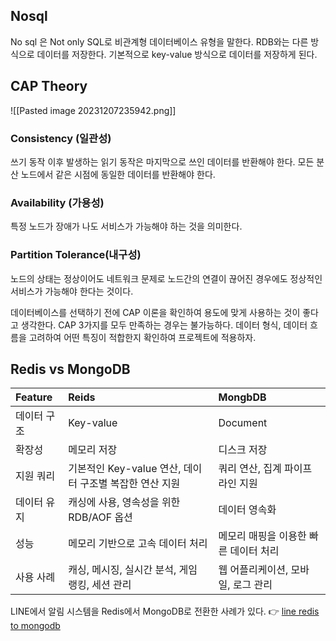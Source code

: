 ## Nosql 
No sql 은 Not only SQL로 비관계형 데이터베이스 유형을 말한다. RDB와는 다른 방식으로 데이터를 저장한다. 기본적으로 key-value 방식으로 데이터를 저장하게 된다. 
## CAP Theory 
![[Pasted image 20231207235942.png]]

### Consistency (일관성)
쓰기 동작 이후 발생하는 읽기 동작은 마지막으로 쓰인 데이터를 반환해야 한다. 모든 분산 노드에서 같은 시점에 동일한 데이터를 반환해야 한다.
### Availability (가용성)
특정 노드가 장애가 나도 서비스가 가능해야 하는 것을 의미한다. 
### Partition Tolerance(내구성)
노드의 상태는 정상이어도 네트워크 문제로 노드간의 연결이 끊어진 경우에도 정상적인 서비스가 가능해야 한다는 것이다. 

데이터베이스를 선택하기 전에 CAP 이론을 확인하여 용도에 맞게 사용하는 것이 좋다고 생각한다. CAP 3가지를 모두 만족하는 경우는 불가능하다. 데이터 형식, 데이터 흐름을 고려하여 어떤 특징이 적합한지 확인하여 프로젝트에 적용하자. 

## Redis vs MongoDB
| Feature | Reids | MongbDB |
|:--|:--|:--|
|데이터 구조 | Key-value | Document| 
|확장성 | 메모리 저장 | 디스크 저장| 
|지원 쿼리 | 기본적인 Key-value 연산, 데이터 구조별 복잡한 연산 지원 | 쿼리 연산, 집계 파이프라인 지원| 
|데이터 유지 | 캐싱에 사용, 영속성을 위한 RDB/AOF 옵션 | 데이터 영속화 | 
|성능 | 메모리 기반으로 고속 데이터 처리| 메모리 매핑을 이용한 빠른 데이터 처리| 
|사용 사례 | 캐싱, 메시징, 실시간 분석, 게임 랭킹, 세션 관리 | 웹 어플리케이션, 모바일, 로그 관리|

LINE에서 알림 시스템을 Redis에서 MongoDB로 전환한 사례가 있다. 👉 [line redis to mongodb](https://engineering.linecorp.com/ko/blog/LINE-integrated-notification-center-from-redis-to-mongodb)

